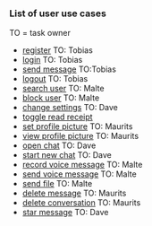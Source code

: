 ### List of user use cases
TO = task owner

- [register](user/register.md) TO: Tobias
- [login](user/login.md) TO: Tobias
- [send message](user/send-message.md) TO:Tobias 
- [logout](user/logout.md) TO: Tobias
- [search user](user/search-user.md) TO: Malte
- [block user](user/block-user.md) TO: Malte
- [change settings](user/change-settings.md) TO: Dave
- [toggle read receipt](user/toggle-read-receipt.md)
- [set profile picture](user/set-profile-picture.md) TO: Maurits
- [view profile picture](user/view-profile-picture.md) TO: Maurits
- [open chat](user/open-chat.md) TO: Dave
- [start new chat](user/start-new-chat.md) TO: Dave
- [record voice message](user/record-voice-message.md) TO: Malte
- [send voice message](user/send-voice-message.md) TO: Malte
- [send file](user/send-file.md) TO: Malte
- [delete message](user/delete-message.md) TO: Maurits
- [delete conversation](user/delete-conversation.md) TO: Maurits
- [star message](user/star-message.md) TO: Dave
